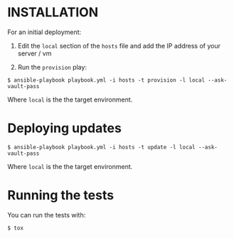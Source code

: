 # INSTALLATION

For an initial deployment:

1. Edit the `local` section of the `hosts` file and add the IP address of your server / vm

2. Run the `provision` play:

```
$ ansible-playbook playbook.yml -i hosts -t provision -l local --ask-vault-pass
```

Where `local` is the the target environment.

# Deploying updates

```
$ ansible-playbook playbook.yml -i hosts -t update -l local --ask-vault-pass
```

Where `local` is the the target environment.

# Running the tests

You can run the tests with:

```
$ tox
```
